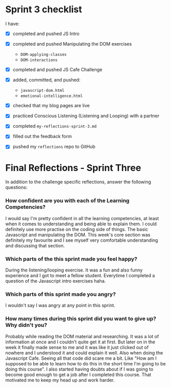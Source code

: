 # Sprint 3 checklist

I have:
- [x] completed and pushed JS Intro
- [x] completed and pushed Manipulating the DOM exercises
    - `DOM-applying-classes`
    - `DOM-interactions`
- [x] completed and pushed JS Cafe Challenge
- [x] added, committed, and pushed:
    - `javascript-dom.html` 
    - `emotional-intelligence.html` 
- [x] checked that my blog pages are live
- [x] practiced Conscious Listening (Listening and Looping) with a partner
- [x] completed `my-reflections-sprint-3.md`
- [x] filled out the feedback form
- [x] pushed my `reflections` repo to GitHub



# Final Reflections - Sprint Three 

In addition to the challenge specific reflections, answer the following questions:

### How confident are you with each of the Learning Competencies?

I would say I'm pretty confident in all the learning competencies, at least when it comes to understanding and being able to explain them.
I could definitely use more practise on the coding side of things. The basic Javascript and manipulating the DOM. This week's core
section was definitely my favourite and I see myself very comfortable understanding and discussing that section. 

### Which parts of the this sprint made you feel happy?

During the listening/looping exercise. It was a fun and also funny experience and I got to meet a fellow student. Everytime I completed a
question of the Javascript intro exercises haha. 

### Which parts of this sprint made you angry?

I wouldn't say I was angry at any point in this sprint.

### How many times during this sprint did you want to give up? Why didn't you?

Probably while reading the DOM material and researching. It was a lot of information at once and I couldn't quite get it at first. But later on in the week it finally made sense to me and it was like it
just clicked out of nowhere and I understood it and could explain it well. Also when doing the Javascript Cafe. Seeing all that code did scare me a bit. Like "How am I supposed to be able to learn how to do this in the short time I'm going to be doing this course". I also started having doubts about if I was going to become good enough to get a job after I completed this course. That motivated me to keep my head up and work harder.

